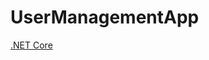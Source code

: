 # UserManagementApp

[.NET Core](https://github.com/PrasannaDommalapati/UserManagementApp/workflows/.NET%20Core/badge.svg)
